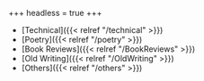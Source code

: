 +++
headless = true
+++

- [Technical]({{< relref "/technical" >}})
- [Poetry]({{< relref "/poetry" >}})
- [Book Reviews]({{< relref "/BookReviews" >}})
- [Old Writing]({{< relref "/OldWriting" >}})
- [Others]({{< relref "/others" >}})